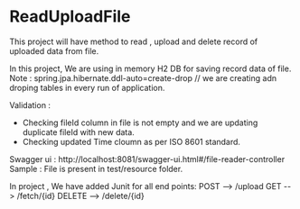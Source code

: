# ReadUploadFile
This project will have method to read , upload and delete record of uploaded data from file.

In this project, We are using in memory H2 DB for saving record data of file. 
Note : spring.jpa.hibernate.ddl-auto=create-drop // we are creating adn droping tables in every run of application.


Validation :
- Checking fileId column in file is not empty and we are updating duplicate fileId with new data.
- Checking updated Time cloumn as per ISO 8601 standard.


Swagger ui :  http://localhost:8081/swagger-ui.html#/file-reader-controller
Sample : File is present in test/resource folder.


In project , We have added Junit for all end points:
POST  --> /upload
GET -->  /fetch/{id}
DELETE --> /delete/{id}

